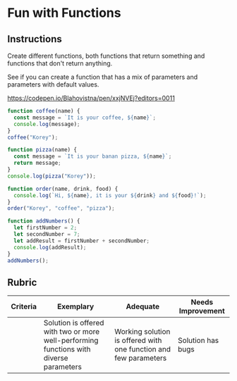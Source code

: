 # Fun with Functions

## Instructions

Create different functions, both functions that return something and functions that don't return anything.

See if you can create a function that has a mix of parameters and parameters with default values.

https://codepen.io/Blahovistna/pen/xxjNVEj?editors=0011

```javascript
function coffee(name) {
  const message = `It is your coffee, ${name}`;
  console.log(message);
}
coffee("Korey");

function pizza(name) {
  const message = `It is your banan pizza, ${name}`;
  return message;
}
console.log(pizza("Korey"));

function order(name, drink, food) {
  console.log(`Hi, ${name}, it is your ${drink} and ${food}!`);
}
order("Korey", "coffee", "pizza");

function addNumbers() {
  let firstNumber = 2;
  let secondNumber = 7;
  let addResult = firstNumber + secondNumber;
  console.log(addResult);
}
addNumbers();
```

## Rubric

| Criteria | Exemplary                                                                              | Adequate                                                         | Needs Improvement |
| -------- | -------------------------------------------------------------------------------------- | ---------------------------------------------------------------- | ----------------- |
|          | Solution is offered with two or more well-performing functions with diverse parameters | Working solution is offered with one function and few parameters | Solution has bugs |
